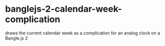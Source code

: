 # banglejs-2-calendar-week-complication #

draws the current calendar week as a complication for an analog clock on a Bangle.js 2
